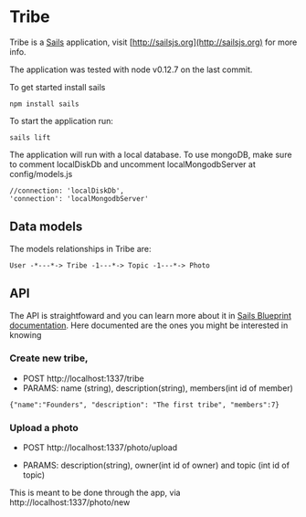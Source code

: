 # Tribe

Tribe is a [Sails](http://sailsjs.org) application, visit [http://sailsjs.org](http://sailsjs.org) for more info.

The application was tested with node v0.12.7 on the last commit.

To get started install sails

```
npm install sails
```

To start the application run:

```
sails lift
```

The application will run with a local database. To use mongoDB, make sure to comment localDiskDb and uncomment localMongodbServer at config/models.js

```
//connection: 'localDiskDb',
'connection': 'localMongodbServer'
```

## Data models

The models relationships in Tribe are:

```
User -*---*-> Tribe -1---*-> Topic -1---*-> Photo
```


## API

The API is straightfoward and you can learn more about it in [Sails Blueprint documentation](http://sailsjs.org/documentation/reference/blueprint-api#?blueprint-actions). Here documented are the ones you might be interested in knowing

### Create new tribe,

* POST http://localhost:1337/tribe
* PARAMS: name (string), description(string), members(int id of member)

```
{"name":"Founders", "description": "The first tribe", "members":7}
```

### Upload a photo

* POST http://localhost:1337/photo/upload

* PARAMS: description(string), owner(int id of owner) and topic (int id of topic)

This is meant to be done through the app, via http://localhost:1337/photo/new
